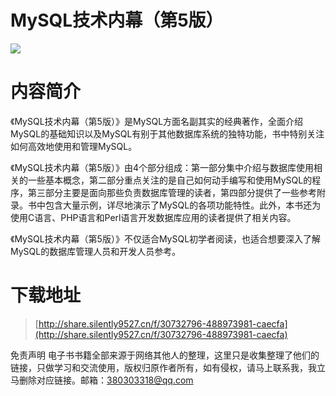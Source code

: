 # MySQL技术内幕（第5版）

![](https://tva1.sinaimg.cn/large/008i3skNgy1guisbsfws9j607i0aj0sy02.jpg)

# 内容简介 
《MySQL技术内幕（第5版）》是MySQL方面名副其实的经典著作，全面介绍MySQL的基础知识以及MySQL有别于其他数据库系统的独特功能，书中特别关注如何高效地使用和管理MySQL。

《MySQL技术内幕（第5版）》由4个部分组成：第一部分集中介绍与数据库使用相关的一些基本概念，第二部分重点关注的是自己如何动手编写和使用MySQL的程序，第三部分主要是面向那些负责数据库管理的读者，第四部分提供了一些参考附录。书中包含大量示例，详尽地演示了MySQL的各项功能特性。此外，本书还为使用C语言、PHP语言和Perl语言开发数据库应用的读者提供了相关内容。

《MySQL技术内幕（第5版）》不仅适合MySQL初学者阅读，也适合想要深入了解MySQL的数据库管理人员和开发人员参考。



# 下载地址
> [http://share.silently9527.cn/f/30732796-488973981-caecfa](http://share.silently9527.cn/f/30732796-488973981-caecfa)

免责声明
电子书书籍全部来源于网络其他人的整理，这里只是收集整理了他们的链接，只做学习和交流使用，版权归原作者所有，如有侵权，请马上联系我，我立马删除对应链接。邮箱：380303318@qq.com

